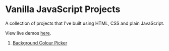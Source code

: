 # Vanilla JavaScript Projects

A collection of projects that I've built using HTML, CSS and plain JavaScript.

View live demos [here](https://vanilla-javascript-projects.netlify.app).

1. [Background Colour Picker](https://vanilla-javascript-projects.netlify.app/01-background-colour-picker/)
